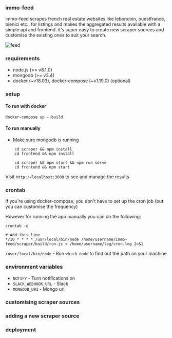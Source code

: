 ### immo-feed

immo-feed scrapes french real estate websites like leboncoin, ouestfrance, bienici etc.. for listings and makes the aggregated results available with a simple api and frontend. it's super easy to create new scraper sources and customise the existing ones to suit your search.

![feed](https://user-images.githubusercontent.com/1336344/41823195-53306a0e-77fc-11e8-84d2-4bcf11dbc702.png)

### requirements

- node.js (>= v8.1.0)
- mongodb (>= v3.4)
- docker (~v18.03), docker-compose (~v1.19.0) (optional)

### setup

#### To run with docker


```
docker-compose up --build
```

#### To run manually

- Make sure mongodb is running

```
    cd scraper && npm install
    cd frontend && npm install

    cd scraper && npm start && npm run serve
    cd frontend && npm start
```

Visit `http://localhost:3000` to see and manage the results

### crontab

If you're using docker-compose, you don't have to set up the cron job (but you can customise the frequency)

However for running the app manually you can do the following:


```
crontab -e

# Add this line
*/10 * * * * /usr/local/bin/node /home/username/immo-feed/scraper/build/run.js > /home/username/log/cron.log 2>&1

```

`/user/local/bin/node` - Run `which node` to find out the path on your machine

### environment variables
- `NOTIFY` - Turn notifications on
- `SLACK_WEBHOOK_URL` - Slack
- `MONGODB_URI` - Mongo uri

### customising scraper sources

### adding a new scraper source

### deployment
